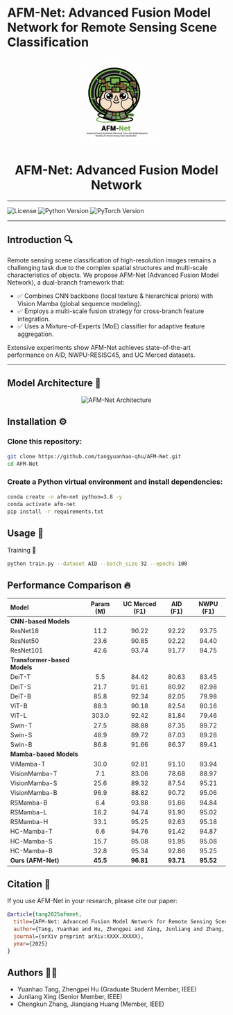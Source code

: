 # AFM-Net: Advanced Fusion Model Network for Remote Sensing Scene Classification
<p align="center">
  <img src="docs/logo.png" alt="AFM-Net Logo" width="200"/>
</p>

<h1 align="center">AFM-Net: Advanced Fusion Model Network</h1>

---

![License](https://img.shields.io/badge/License-MIT-blue)
![Python Version](https://img.shields.io/badge/Python-3.8%2B-green)
![PyTorch Version](https://img.shields.io/badge/PyTorch-1.12%2B-orange)

---

##  Introduction 🔍 

Remote sensing scene classification of high-resolution images remains a challenging task due to the complex spatial structures and multi-scale characteristics of objects.
We propose AFM-Net (Advanced Fusion Model Network), a dual-branch framework that:
* ✅ Combines CNN backbone (local texture & hierarchical priors) with Vision Mamba (global sequence modeling).
* ✅ Employs a multi-scale fusion strategy for cross-branch feature integration.
* ✅ Uses a Mixture-of-Experts (MoE) classifier for adaptive feature aggregation.

Extensive experiments show AFM-Net achieves state-of-the-art performance on AID, NWPU-RESISC45, and UC Merced datasets.

---

## Model Architecture 📐 

<p align="center">
  <img src="docs/fig1.png" alt="AFM-Net Architecture" width="700"/>
</p>

## Installation ⚙️
### Clone this repository:
```bash
git clone https://github.com/tangyuanhao-qhu/AFM-Net.git
cd AFM-Net
```
### Create a Python virtual environment and install dependencies:
```bash
conda create -n afm-net python=3.8 -y
conda activate afm-net
pip install -r requirements.txt
```
## Usage 🚀
Training 🔹 
 ```bash
python train.py --dataset AID --batch_size 32 --epochs 100
 ```
## Performance Comparison 🔥 
| Model                      | Param (M) | UC Merced (F1) | AID (F1) | NWPU (F1) |
| :------------------------- | :-------: | :-------------: | :------: | :-------: |
| **CNN-based Models**       |           |                 |          |           |
| ResNet18                   | 11.2      | 90.22           | 92.22    | 93.75     |
| ResNet50                   | 23.6      | 90.85           | 92.22    | 94.40     |
| ResNet101                  | 42.6      | 93.74           | 91.77    | 94.75     |
| **Transformer-based Models**|          |                 |          |           |
| DeiT-T                     | 5.5       | 84.42           | 80.63    | 83.45     |
| DeiT-S                     | 21.7      | 91.61           | 80.92    | 82.98     |
| DeiT-B                     | 85.8      | 92.34           | 82.05    | 79.98     |
| ViT-B                      | 88.3      | 90.18           | 82.54    | 80.16     |
| ViT-L                      | 303.0     | 92.42           | 81.84    | 79.46     |
| Swin-T                     | 27.5      | 88.88           | 87.35    | 89.72     |
| Swin-S                     | 48.9      | 89.72           | 87.03    | 89.28     |
| Swin-B                     | 86.8      | 91.66           | 86.37    | 89.41     |
| **Mamba-based Models**     |           |                 |          |           |
| ViMamba-T                  | 30.0      | 92.81           | 91.10    | 93.94     |
| VisionMamba-T              | 7.1       | 83.06           | 78.68    | 88.97     |
| VisionMamba-S              | 25.6      | 89.32           | 87.54    | 95.21     |
| VisionMamba-B              | 96.9      | 88.82           | 90.72    | 95.06     |
| RSMamba-B                  | 6.4       | 93.88           | 91.66    | 94.84     |
| RSMamba-L                  | 16.2      | 94.74           | 91.90    | 95.02     |
| RSMamba-H                  | 33.1      | 95.25           | 92.63    | 95.18     |
| HC-Mamba-T                 | 6.6       | 94.76           | 91.42    | 94.87     |
| HC-Mamba-S                 | 15.7      | 95.08           | 91.95    | 95.08     |
| HC-Mamba-B                 | 32.8      | 95.34           | 92.86    | 95.25     |
| **Ours (AFM-Net)**         | **45.5**  | **96.81**       | **93.71**| **95.52** |

## Citation 📖 
If you use AFM-Net in your research, please cite our paper:
```bibtex
@article{tang2025afmnet,
  title={AFM-Net: Advanced Fusion Model Network for Remote Sensing Scene Classification},
  author={Tang, Yuanhao and Hu, Zhengpei and Xing, Junliang and Zhang, Chengkun and Huang, Jianqiang},
  journal={arXiv preprint arXiv:XXXX.XXXXX},
  year={2025}
}
```
## Authors 👨‍💻 
* Yuanhao Tang, Zhengpei Hu (Graduate Student Member, IEEE)
* Junliang Xing (Senior Member, IEEE)
* Chengkun Zhang, Jianqiang Huang (Member, IEEE)











